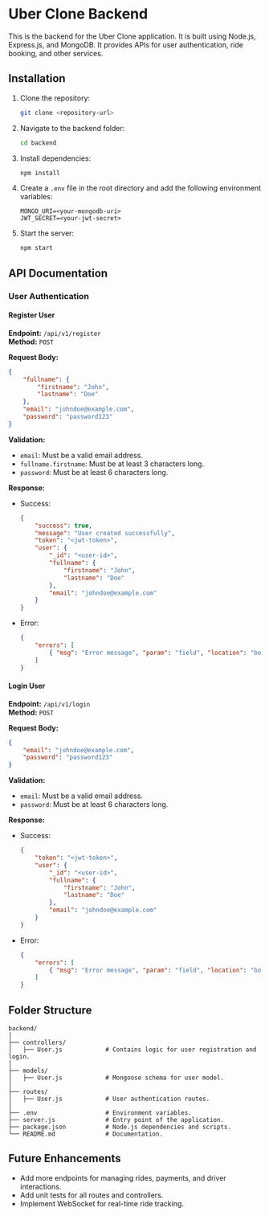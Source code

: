 
# Uber Clone Backend

This is the backend for the Uber Clone application. It is built using Node.js, Express.js, and MongoDB. It provides APIs for user authentication, ride booking, and other services.

## Installation

1. Clone the repository:
    ```bash
    git clone <repository-url>
    ```
2. Navigate to the backend folder:
    ```bash
    cd backend
    ```
3. Install dependencies:
    ```bash
    npm install
    ```
4. Create a `.env` file in the root directory and add the following environment variables:
    ```env
    MONGO_URI=<your-mongodb-uri>
    JWT_SECRET=<your-jwt-secret>
    ```
5. Start the server:
    ```bash
    npm start
    ```

## API Documentation

### User Authentication

#### Register User

**Endpoint:** `/api/v1/register`  
**Method:** `POST`  

**Request Body:**  
```json
{
    "fullname": {
        "firstname": "John",
        "lastname": "Doe"
    },
    "email": "johndoe@example.com",
    "password": "password123"
}
```

**Validation:**  
- `email`: Must be a valid email address.
- `fullname.firstname`: Must be at least 3 characters long.
- `password`: Must be at least 6 characters long.

**Response:**  
- Success:  
    ```json
    {
        "success": true,
        "message": "User created successfully",
        "token": "<jwt-token>",
        "user": {
            "_id": "<user-id>",
            "fullname": {
                "firstname": "John",
                "lastname": "Doe"
            },
            "email": "johndoe@example.com"
        }
    }
    ```
- Error:  
    ```json
    {
        "errors": [
            { "msg": "Error message", "param": "field", "location": "body" }
        ]
    }
    ```

#### Login User

**Endpoint:** `/api/v1/login`  
**Method:** `POST`  

**Request Body:**  
```json
{
    "email": "johndoe@example.com",
    "password": "password123"
}
```

**Validation:**  
- `email`: Must be a valid email address.
- `password`: Must be at least 6 characters long.

**Response:**  
- Success:  
    ```json
    {
        "token": "<jwt-token>",
        "user": {
            "_id": "<user-id>",
            "fullname": {
                "firstname": "John",
                "lastname": "Doe"
            },
            "email": "johndoe@example.com"
        }
    }
    ```
- Error:  
    ```json
    {
        "errors": [
            { "msg": "Error message", "param": "field", "location": "body" }
        ]
    }
    ```

## Folder Structure

```
backend/
│
├── controllers/
│   ├── User.js            # Contains logic for user registration and login.
│
├── models/
│   ├── User.js            # Mongoose schema for user model.
│
├── routes/
│   ├── User.js            # User authentication routes.
│
├── .env                   # Environment variables.
├── server.js              # Entry point of the application.
├── package.json           # Node.js dependencies and scripts.
└── README.md              # Documentation.
```

## Future Enhancements

- Add more endpoints for managing rides, payments, and driver interactions.
- Add unit tests for all routes and controllers.
- Implement WebSocket for real-time ride tracking.
